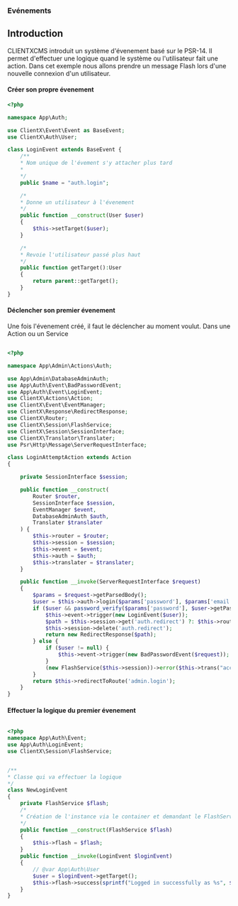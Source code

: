 ### Evénements


## Introduction
CLIENTXCMS introduit un système d'évenement basé sur le PSR-14. Il permet d'effectuer une logique quand le système ou l'utilisateur fait une action.
Dans cet exemple nous allons prendre un message Flash lors d'une nouvelle connexion d'un utilisateur.


#### Créer son propre évenement
```php
<?php

namespace App\Auth;

use ClientX\Event\Event as BaseEvent;
use ClientX\Auth\User;

class LoginEvent extends BaseEvent {
    /**
    * Nom unique de l'évement s'y attacher plus tard
    * 
    */
    public $name = "auth.login";

    /*
    * Donne un utilisateur à l'évenement
    */
    public function __construct(User $user)
    {
        $this->setTarget($user);
    }

    /*
    * Revoie l'utilisateur passé plus haut
    */
    public function getTarget():User
    {
        return parent::getTarget();
    }
}
```
#### Déclencher son premier évenement
Une fois l'évenement créé, il faut le déclencher au moment voulut.
Dans une Action ou un Service

```php

<?php

namespace App\Admin\Actions\Auth;

use App\Admin\DatabaseAdminAuth;
use App\Auth\Event\BadPasswordEvent;
use App\Auth\Event\LoginEvent;
use ClientX\Actions\Action;
use ClientX\Event\EventManager;
use ClientX\Response\RedirectResponse;
use ClientX\Router;
use ClientX\Session\FlashService;
use ClientX\Session\SessionInterface;
use ClientX\Translator\Translater;
use Psr\Http\Message\ServerRequestInterface;

class LoginAttemptAction extends Action
{

    private SessionInterface $session;

    public function __construct(
        Router $router,
        SessionInterface $session,
        EventManager $event,
        DatabaseAdminAuth $auth,
        Translater $translater
    ) {
        $this->router = $router;
        $this->session = $session;
        $this->event = $event;
        $this->auth = $auth;
        $this->translater = $translater;
    }

    public function __invoke(ServerRequestInterface $request)
    {
        $params = $request->getParsedBody();
        $user = $this->auth->login($params['password'], $params['email'], false);
        if ($user && password_verify($params['password'], $user->getPassword())) {
            $this->event->trigger(new LoginEvent($user));
            $path = $this->session->get('auth.redirect') ?: $this->router->generateUri('admin');
            $this->session->delete('auth.redirect');
            return new RedirectResponse($path);
        } else {
            if ($user != null) {
                $this->event->trigger(new BadPasswordEvent($request));
            }
            (new FlashService($this->session))->error($this->trans("account.login.norecord"));
        }
        return $this->redirectToRoute('admin.login');
    }
}

```
####  Effectuer la logique du premier évenement

```php

<?php
namespace App\Auth\Event;
use App\Auth\LoginEvent;
use ClientX\Session\FlashService;


/**
* Classe qui va effectuer la logique
*/
class NewLoginEvent
{
    private FlashService $flash;
    /*
    * Création de l'instance via le container et demandant le FlashService
    */
    public function __construct(FlashService $flash)
    {
        $this->flash = $flash;
    }
    public function __invoke(LoginEvent $loginEvent)
    {
        // @var App\Auth\User
        $user = $loginEvent->getTarget();
        $this->flash->success(sprintf("Logged in successfully as %s", $user->getEmail()));
    }
}

```